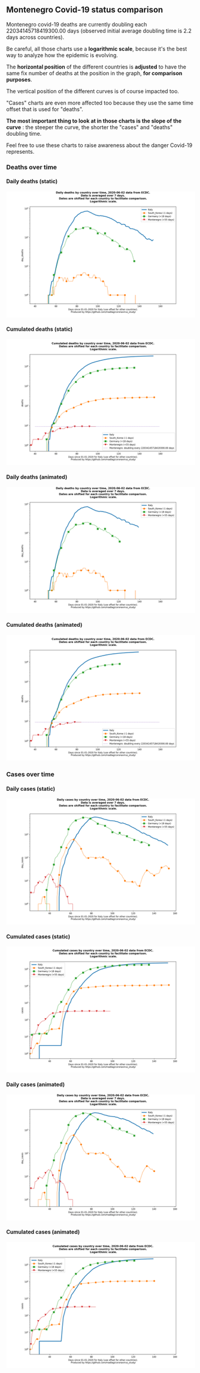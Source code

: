 ## Montenegro Covid-19 status comparison 

Montenegro covid-19 deaths are currently doubling each 22034145718419300.00 days (observed initial average doubling time is 2.2 days across countries).



Be careful, all those charts use a **logarithmic scale**, because it's the best way to analyze how the epidemic is evolving.
 
The **horizontal position** of the different countries is **adjusted** to have the same fix number of deaths at the position in the graph, **for comparison purposes**.

The vertical position of the different curves is of course impacted too.

"Cases" charts are even more affected too because they use the same time offset that is used for "deaths".

**The most important thing to look at in those charts is the slope of the curve** : the steeper the curve, the shorter the "cases" and "deaths" doubling time.

Feel free to use these charts to raise awareness about the danger Covid-19 represents. 


 
### Deaths over time
 
#### Daily deaths (static)
![Montenegro covid-19 daily deaths static chart](https://raw.githubusercontent.com/madlag/coronavirus_study/master/notebooks/graphs/2020-06-02/countries/Montenegro/2020-06-02_Montenegro_day_deaths.png "Montenegro covid-19 day_deaths static chart")   
 
#### Cumulated deaths (static)
![Montenegro covid-19 cumulated deaths static chart](https://raw.githubusercontent.com/madlag/coronavirus_study/master/notebooks/graphs/2020-06-02/countries/Montenegro/2020-06-02_Montenegro_deaths.png "Montenegro covid-19 deaths static chart")   
 
#### Daily deaths (animated)
![Montenegro covid-19 daily deaths animated chart](https://raw.githubusercontent.com/madlag/coronavirus_study/master/notebooks/graphs/2020-06-02/countries/Montenegro/2020-06-02_Montenegro_day_deaths.gif "Montenegro covid-19 day_deaths animated chart")   
 
#### Cumulated deaths (animated)
![Montenegro covid-19 cumulated deaths animated chart](https://raw.githubusercontent.com/madlag/coronavirus_study/master/notebooks/graphs/2020-06-02/countries/Montenegro/2020-06-02_Montenegro_deaths.gif "Montenegro covid-19 deaths animated chart")   

 
### Cases over time
 
#### Daily cases (static)
![Montenegro covid-19 daily cases static chart](https://raw.githubusercontent.com/madlag/coronavirus_study/master/notebooks/graphs/2020-06-02/countries/Montenegro/2020-06-02_Montenegro_day_cases.png "Montenegro covid-19 day_cases static chart")   
 
#### Cumulated cases (static)
![Montenegro covid-19 cumulated cases static chart](https://raw.githubusercontent.com/madlag/coronavirus_study/master/notebooks/graphs/2020-06-02/countries/Montenegro/2020-06-02_Montenegro_cases.png "Montenegro covid-19 cases static chart")   
 
#### Daily cases (animated)
![Montenegro covid-19 daily cases animated chart](https://raw.githubusercontent.com/madlag/coronavirus_study/master/notebooks/graphs/2020-06-02/countries/Montenegro/2020-06-02_Montenegro_day_cases.gif "Montenegro covid-19 day_cases animated chart")   
 
#### Cumulated cases (animated)
![Montenegro covid-19 cumulated cases animated chart](https://raw.githubusercontent.com/madlag/coronavirus_study/master/notebooks/graphs/2020-06-02/countries/Montenegro/2020-06-02_Montenegro_cases.gif "Montenegro covid-19 cases animated chart")   

